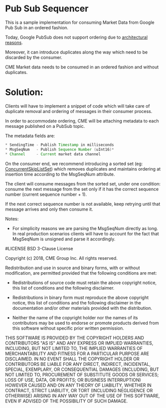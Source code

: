 # Pub Sub Sequencer

This is a sample implementation for consuming Market Data from Google Pub Sub in an ordered fashion.

Today, Google PubSub does not support ordering due to [architectural reasons](https://cloud.google.com/pubsub/docs/ordering).
 
Moreover, it can introduce duplicates along the way which need to be discarded by the consumer.
 
CME Market data needs to be consumed in an ordered fashion and without duplicates.
 


# Solution:

Clients will have to implement a snippet of code which will take care of duplicate removal and ordering of messages in their consumer process.

In order to accommodate ordering, CME will be attaching metadata to each message published on a PubSub topic. 

The metadata fields are:
```java
* SendingTime - Publish Timestamp in milliseconds
* MsgSeqNum   - Publish Sequence Number (uInt16)*
* Channel     - Current market data channel
 ```
 

On the consumer end, we recommend introducing a sorted set (eg: [ConcurrentSkipListSet](https://docs.oracle.com/javase/7/docs/api/java/util/concurrent/ConcurrentSkipListSet.html)) which removes duplicates and maintains ordering at insertion time according to the MsgSeqNum attribute. 

The client will consume messages from the sorted set, under one condition: consume the next message from the set only if it has the correct sequence number (current sequence number + 1).

If the next correct sequence number is not available, keep retrying until that message arrives and only then consume it.


Notes:
* For simplicity reasons we are parsing the MsgSeqNum directly as long. In real production scenarios clients will have to account for
the fact that MsgSeqNum is unsigned and parse it accordingly.


#LICENSE
BSD 3-Clause License

Copyright (c) 2018, CME Group Inc.
All rights reserved.

Redistribution and use in source and binary forms, with or without
modification, are permitted provided that the following conditions are met:

* Redistributions of source code must retain the above copyright notice, this
  list of conditions and the following disclaimer.

* Redistributions in binary form must reproduce the above copyright notice,
  this list of conditions and the following disclaimer in the documentation
  and/or other materials provided with the distribution.

* Neither the name of the copyright holder nor the names of its
  contributors may be used to endorse or promote products derived from
  this software without specific prior written permission.

THIS SOFTWARE IS PROVIDED BY THE COPYRIGHT HOLDERS AND CONTRIBUTORS "AS IS"
AND ANY EXPRESS OR IMPLIED WARRANTIES, INCLUDING, BUT NOT LIMITED TO, THE
IMPLIED WARRANTIES OF MERCHANTABILITY AND FITNESS FOR A PARTICULAR PURPOSE ARE
DISCLAIMED. IN NO EVENT SHALL THE COPYRIGHT HOLDER OR CONTRIBUTORS BE LIABLE
FOR ANY DIRECT, INDIRECT, INCIDENTAL, SPECIAL, EXEMPLARY, OR CONSEQUENTIAL
DAMAGES (INCLUDING, BUT NOT LIMITED TO, PROCUREMENT OF SUBSTITUTE GOODS OR
SERVICES; LOSS OF USE, DATA, OR PROFITS; OR BUSINESS INTERRUPTION) HOWEVER
CAUSED AND ON ANY THEORY OF LIABILITY, WHETHER IN CONTRACT, STRICT LIABILITY,
OR TORT (INCLUDING NEGLIGENCE OR OTHERWISE) ARISING IN ANY WAY OUT OF THE USE
OF THIS SOFTWARE, EVEN IF ADVISED OF THE POSSIBILITY OF SUCH DAMAGE.
